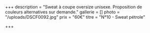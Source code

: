 +++
description = "Sweat à coupe oversize unisexe. Proposition de couleurs alternatives sur demande."
gallerie = []
photo = "/uploads/DSCF0092.jpg"
prix = "60€"
titre = "N°10 - Sweat pétrole"

+++
